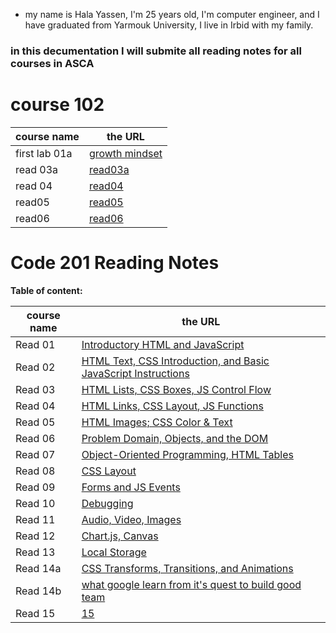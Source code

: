 
* my name is Hala Yassen, I'm 25 years old, I'm computer engineer, and I have graduated from Yarmouk University, I live in Irbid with my family.

### in this decumentation I will submite all reading notes for all courses in ASCA 

# course 102

course name | the URL
------------ | -------------
first lab 01a | [growth mindset](102/lab102.md) 
read 03a | [read03a](102/Read03a.md)
read 04 | [read04](102/read04.md)
read05 |[read05](102/read05.md)
read06|[read06](102/read06.md)

# Code 201 Reading Notes

**Table of content:**

course name | the URL
------------ | -------------
Read 01|[Introductory HTML and JavaScript](201/read01.md)
Read 02|[HTML Text, CSS Introduction, and Basic JavaScript Instructions](201/read02.md)
Read 03|[HTML Lists, CSS Boxes, JS Control Flow](201/read03.md)
Read 04|[HTML Links, CSS Layout, JS Functions](201/read04.md)
Read 05|[HTML Images; CSS Color & Text](201/read05.md)
Read 06|[Problem Domain, Objects, and the DOM](201/read06.md)
Read 07|[Object-Oriented Programming, HTML Tables](201/read07.md)
Read 08|[ CSS Layout](201/read08.md)
Read 09|[Forms and JS Events](201/read09.md)
Read 10|[Debugging](201/read10.md)
Read 11|[Audio, Video, Images](201/read11.md)
Read 12|[Chart.js, Canvas](201/read12.md)
Read 13|[Local Storage](201/read13.md)
Read 14a|[CSS Transforms, Transitions, and Animations](201/read14a.md)
Read 14b|[what google learn from it's quest to build good team ](201/read14b.md)
Read 15|[15](201/read15.md)



